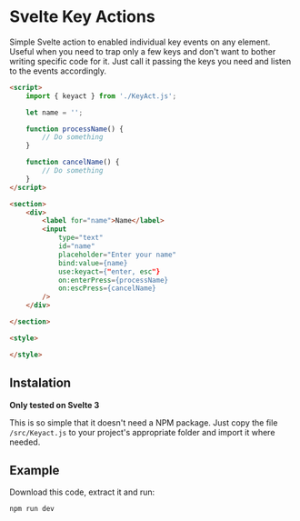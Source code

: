 # Svelte Key Actions


Simple Svelte action to enabled individual key events on any element. Useful when you need to trap only a few keys and don't want to bother writing specific code for it. Just call it passing the keys you need and listen to the events accordingly.

```html
<script>
    import { keyact } from './KeyAct.js';

    let name = '';

    function processName() {
        // Do something
    }

    function cancelName() {
        // Do something
    }
</script>

<section>
    <div>
        <label for="name">Name</label>
        <input 
            type="text" 
            id="name" 
            placeholder="Enter your name" 
            bind:value={name} 
            use:keyact={"enter, esc"} 
            on:enterPress={processName} 
            on:escPress={cancelName} 
        />    
    </div>

</section>

<style>

</style>
```

## Instalation

**Only tested on Svelte 3**

This is so simple that it doesn't need a NPM package. Just copy the file ``/src/Keyact.js`` to your project's appropriate folder and import it where needed.


## Example

Download this code, extract it and run:

```
npm run dev
```
